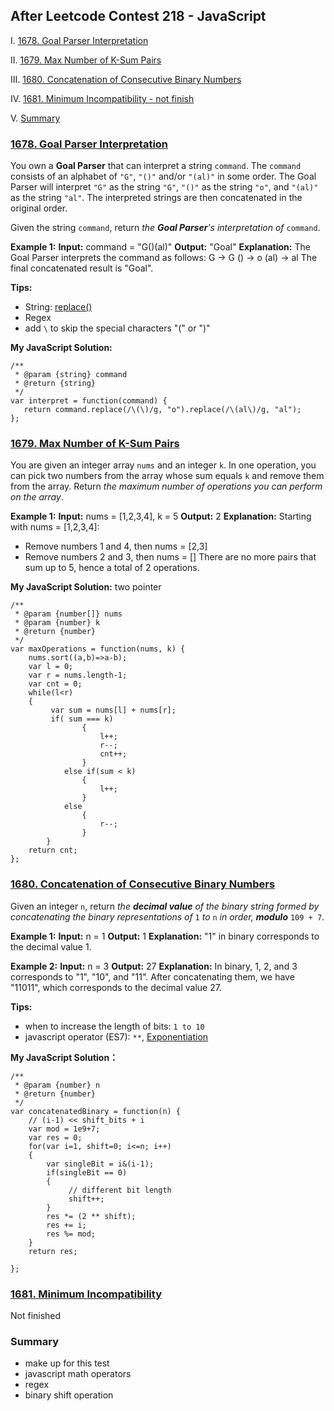 ## After Leetcode Contest 218 - JavaScript

I.  [1678. Goal Parser Interpretation](#question-1)

II. [1679. Max Number of K-Sum Pairs](#question-2)

III. [1680. Concatenation of Consecutive Binary Numbers](#question-3)

IV. [1681. Minimum Incompatibility - not finish](#question-4)

V. [Summary](#summary)


<div id="question-1"/>

### [1678. Goal Parser Interpretation](https://leetcode.com/problems/goal-parser-interpretation/)

You own a  **Goal Parser**  that can interpret a string  `command`. The  `command`  consists of an alphabet of  `"G"`,  `"()"`  and/or  `"(al)"`  in some order. The Goal Parser will interpret  `"G"`  as the string  `"G"`,  `"()"`  as the string  `"o"`, and  `"(al)"`  as the string  `"al"`. The interpreted strings are then concatenated in the original order.

Given the string  `command`, return  _the  **Goal Parser**'s interpretation of_ `command`.

**Example 1:**
**Input:** command = "G()(al)"
**Output:** "Goal"
**Explanation:** The Goal Parser interprets the command as follows:
G -> G
() -> o
(al) -> al
The final concatenated result is "Goal".

**Tips:**
- String: [replace()](https://developer.mozilla.org/en-US/docs/Web/JavaScript/Reference/Global_Objects/String/replace)
- Regex
- add `\` to skip the special characters "(" or ")"


**My JavaScript Solution:**
```
/**
 * @param {string} command
 * @return {string}
 */
var interpret = function(command) {
   return command.replace(/\(\)/g, "o").replace(/\(al\)/g, "al");
};
```

<div id="question-2"/>

### [1679. Max Number of K-Sum Pairs](https://leetcode.com/problems/max-number-of-k-sum-pairs/)

You are given an integer array  `nums`  and an integer  `k`.
In one operation, you can pick two numbers from the array whose sum equals  `k`  and remove them from the array.
Return  _the maximum number of operations you can perform on the array_.

**Example 1:**
**Input:** nums = [1,2,3,4], k = 5
**Output:** 2
**Explanation:** Starting with nums = [1,2,3,4]:
- Remove numbers 1 and 4, then nums = [2,3]
- Remove numbers 2 and 3, then nums = []
There are no more pairs that sum up to 5, hence a total of 2 operations.

**My JavaScript  Solution:** two pointer

```
/**
 * @param {number[]} nums
 * @param {number} k
 * @return {number}
 */
var maxOperations = function(nums, k) {
    nums.sort((a,b)=>a-b);
    var l = 0;
    var r = nums.length-1;
    var cnt = 0;
    while(l<r)
    {
         var sum = nums[l] + nums[r];
         if( sum === k)
                {
                    l++;
                    r--;
                    cnt++;
                }
            else if(sum < k)
                {
                    l++;
                }
            else
                {
                    r--;
                }
        }
    return cnt;
};
```

<div id="question-3"/>

### [1680. Concatenation of Consecutive Binary Numbers](https://leetcode.com/problems/concatenation-of-consecutive-binary-numbers/ß)

Given an integer  `n`, return  _the  **decimal value**  of the binary string formed by concatenating the binary representations of_ `1` _to_ `n` _in order,  **modulo**_ `109 + 7`.

**Example 1:**
**Input:** n = 1
**Output:** 1
**Explanation:** "1" in binary corresponds to the decimal value 1. 

**Example 2:**
**Input:** n = 3
**Output:** 27
**Explanation:** In binary, 1, 2, and 3 corresponds to "1", "10", and "11".
After concatenating them, we have "11011", which corresponds to the decimal value 27.

**Tips:**
- when to increase the length of bits: `1 to 10`
- javascript operator (ES7): `**`, [Exponentiation](https://developer.mozilla.org/en-US/docs/Web/JavaScript/Reference/Operators/Exponentiation)

**My JavaScript Solution：**
```
/**
 * @param {number} n
 * @return {number}
 */
var concatenatedBinary = function(n) {
    // (i-1) << shift_bits + i
    var mod = 1e9+7;
    var res = 0;
    for(var i=1, shift=0; i<=n; i++)
    {
        var singleBit = i&(i-1);
        if(singleBit == 0)
        {
             // different bit length
             shift++;   
        }
        res *= (2 ** shift); 
        res += i;
        res %= mod;
    }
    return res;
    
};
```
<div id="question-4"/>

### [1681. Minimum Incompatibility](https://leetcode.com/problems/minimum-incompatibility/)

Not finished


<div id="summary"/>

### Summary
- make up for this test 
- javascript math operators
- regex
- binary shift operation